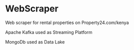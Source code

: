 # WebScraper
Web scraper for rental properties on Property24.com/kenya

Apache Kafka used as Streaming Platform

MongoDb used as Data Lake

